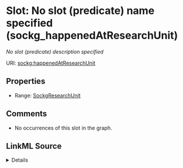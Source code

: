 

# Slot: No slot (predicate) name specified (sockg_happenedAtResearchUnit)


_No slot (predicate) description specified_







URI: [sockg:happenedAtResearchUnit](https://idir.uta.edu/sockg-ontology/docs/happenedAtResearchUnit)



<!-- no inheritance hierarchy -->








## Properties

* Range: [SockgResearchUnit](../classes/SockgResearchUnit.md)





## Comments

* No occurrences of this slot in the graph.



## LinkML Source

<details>

```yaml
name: sockg_happenedAtResearchUnit
description: No slot (predicate) description specified
title: No slot (predicate) name specified
comments:
- No occurrences of this slot in the graph.
from_schema: soc-kg
rank: 1000
domain: sockg_Experiment
slot_uri: sockg:happenedAtResearchUnit
alias: sockg_happenedAtResearchUnit
range: sockg_ResearchUnit

```
</details>